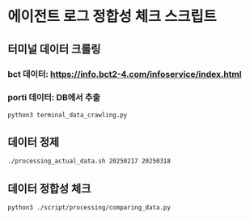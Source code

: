# 에이전트 로그 정합성 체크 스크립트

## 터미널 데이터 크롤링
### bct 데이터: https://info.bct2-4.com/infoservice/index.html
### porti 데이터: DB에서 추출
```bash
python3 terminal_data_crawling.py
```

## 데이터 정제
```bash
./processing_actual_data.sh 20250217 20250318
```

## 데이터 정합성 체크
```bash
python3 ./script/processing/comparing_data.py
```
